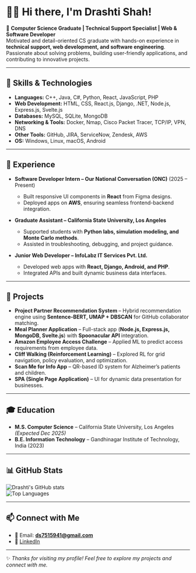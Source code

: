 # 👩‍💻 Hi there, I'm Drashti Shah!  

🚀 **Computer Science Graduate | Technical Support Specialist | Web & Software Developer**  
Motivated and detail-oriented CS graduate with hands-on experience in **technical support, web development, and software engineering**. Passionate about solving problems, building user-friendly applications, and contributing to innovative projects.  

---

## 🔧 Skills & Technologies  

- **Languages:** C++, Java, C#, Python, React, JavaScript, PHP  
- **Web Development:** HTML, CSS, React.js, Django, .NET, Node.js, Express.js, Svelte.js  
- **Databases:** MySQL, SQLite, MongoDB  
- **Networking & Tools:** Docker, Nmap, Cisco Packet Tracer, TCP/IP, VPN, DNS  
- **Other Tools:** GitHub, JIRA, ServiceNow, Zendesk, AWS  
- **OS:** Windows, Linux, macOS, Android  

---

## 💼 Experience  

- **Software Developer Intern – Our National Conversation (ONC)** (2025 – Present)  
  - Built responsive UI components in **React** from Figma designs.  
  - Deployed apps on **AWS**, ensuring seamless frontend-backend integration.  

- **Graduate Assistant – California State University, Los Angeles**  
  - Supported students with **Python labs, simulation modeling, and Monte Carlo methods**.  
  - Assisted in troubleshooting, debugging, and project guidance.  

- **Junior Web Developer – InfoLabz IT Services Pvt. Ltd.**  
  - Developed web apps with **React, Django, Android, and PHP**.  
  - Integrated APIs and built dynamic business data interfaces.  

---

## 📂 Projects  

- **Project Partner Recommendation System** – Hybrid recommendation engine using **Sentence-BERT, UMAP + DBSCAN** for GitHub collaborator matching.  
- **Meal Planner Application** – Full-stack app (**Node.js, Express.js, MongoDB, Svelte.js**) with **Spoonacular API** integration.  
- **Amazon Employee Access Challenge** – Applied ML to predict access requirements from employee data.  
- **Cliff Walking (Reinforcement Learning)** – Explored RL for grid navigation, policy evaluation, and optimization.  
- **Scan Me for Info App** – QR-based ID system for Alzheimer’s patients and children.  
- **SPA (Single Page Application)** – UI for dynamic data presentation for businesses.  

---

## 🎓 Education  

- **M.S. Computer Science** – California State University, Los Angeles *(Expected Dec 2025)*  
- **B.E. Information Technology** – Gandhinagar Institute of Technology, India (2023)  

---

## 📊 GitHub Stats  

![Drashti's GitHub stats](https://github-readme-stats.vercel.app/api?username=dshah2924&show_icons=true&theme=radical)  
![Top Languages](https://github-readme-stats.vercel.app/api/top-langs/?username=dshah2924&layout=compact&theme=radical)  

---

## 📫 Connect with Me  

- 📧 Email: **ds7515941@gmail.com**  
- 💼 [LinkedIn](https://www.linkedin.com/in/sdrashti29/)  

---
✨ *Thanks for visiting my profile! Feel free to explore my projects and connect with me.*  
